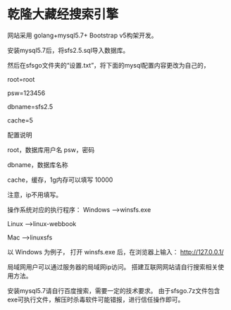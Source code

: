 # 乾隆大藏经搜索引擎


网站采用 golang+mysql5.7+ Bootstrap v5构架开发。

安装mysql5.7后，将sfs2.5.sql导入数据库。

然后在sfsgo文件夹的“设置.txt”，将下面的mysql配置内容更改为自己的，

root=root

psw=123456

dbname=sfs2.5

cache=5



配置说明


root，数据库用户名
psw，密码

dbname，数据库名称

cache，缓存，1g内存可以填写 10000



注意，ip不用填写。

操作系统对应的执行程序：
Windows -->winsfs.exe

Linux -->linux-webbook

Mac -->linuxsfs


以 Windows 为例子，
打开 winsfs.exe 后，在浏览器上输入：
http://127.0.0.1/ 

局域网用户可以通过服务器的局域网ip访问。
搭建互联网网站请自行搜索相关使用方法。

安装mysql5.7请自行百度搜索，需要一定的技术要求。
由于sfsgo.7z文件包含exe可执行文件，解压时杀毒软件可能错报，进行信任操作即可。


